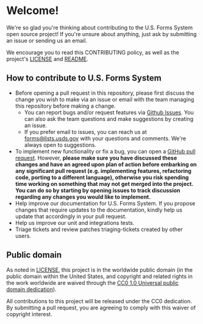 # Welcome!

We're so glad you're thinking about contributing to the U.S. Forms System open source project! If you're unsure about anything, just ask by submitting an issue or sending us an email.

We encourage you to read this CONTRIBUTING policy, as well as the project's [LICENSE](LICENSE.md) and [README](README.md).

## How to contribute to U.S. Forms System

- Before opening a pull request in this repository, please first discuss the change you wish to make via an issue or email with the team managing this repository before making a change.
  - You can report bugs and/or request features via [Github Issues](https://github.com/usds/us-forms-system/issues). You can also ask the team questions and make suggestions by creating an issue.
  - If you prefer email to issues, you can reach us at [forms@lists.usds.gov](mailto://forms@lists.usds.gov) with your questions and comments. We're always open to suggestions.
- To implement new functionality or fix a bug, you can open a [GitHub pull request](https://github.com/usds/us-forms-system/blob/master/.github/pull_request_template.md). However, **please make sure you have discussed these changes and have an agreed upon plan of action before embarking on any significant pull request (e.g. implementing features, refactoring code, porting to a different language), otherwise you risk spending time working on something that may not get merged into the project. You can do so by starting by opening issues to track discussion regarding any changes you would like to implement.** 
- Help improve our documentation for U.S. Forms System. If you propose changes that require updates to the documentation, kindly help us update that accordingly in your pull request.
- Help us improve our unit and integrations tests.
- Triage tickets and review patches triaging-tickets created by other users.

## Public domain

As noted in [LICENSE](LICENSE.md), this project is in the worldwide public domain (in the public domain within the United States, and copyright and related rights in the work worldwide are waived through the [CC0 1.0 Universal public domain dedication](https://creativecommons.org/publicdomain/zero/1.0/)).

All contributions to this project will be released under the CC0 dedication. By submitting a pull request, you are agreeing to comply with this waiver of copyright interest.
